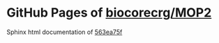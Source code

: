 GitHub Pages of [biocorecrg/MOP2](https://github.com/biocorecrg/MOP2.git)
===
Sphinx html documentation of [563ea75f](https://github.com/biocorecrg/MOP2/tree/563ea75fab734fc55223a464c372c4182deab82a)
